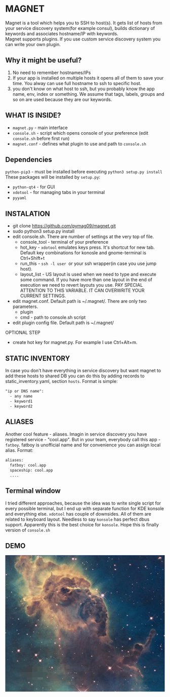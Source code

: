 # MAGNET

Magnet is a tool which helps you to SSH to host(s). It gets list of hosts from your service discovery system(for example consul), builds dictionary of keywords and associates hostname/IP with keywords.  
Magnet supports plugins. If you use custom service discovery system you can write your own plugin.  

## Why it might be useful?  
1. No need to remember hostnames/IPs  
2. If your app is installed on multiple hosts it opens all of them to save your time. You alway can use full hostname to ssh to specific host.  
3. you don't know on what host to ssh, but you probably know the app name, env, index or something. We assume that tags, labels, groups and so on are used because they are our keywords.

## WHAT IS INSIDE?
* `magnet.py` - main interface
* `console.sh` - script which opens console of your preference (edit `console.sh` before first run)
* `magnet.conf` - defines what plugin to use and path to `console.sh`

## Dependencies  
`python-pip3` - must be installed before executing `python3 setup.py install`  
These packages will be installed by `setup.py`:
* `python-qt4` - for GUI  
* `xdotool` - for managing tabs in your terminal  
* `pyyaml`  

## INSTALATION
* git clone https://github.com/pymag09/magnet.git
* sudo python3 setup.py install
* edit console.sh. There are number of settings at the very top of file.
    * console_tool - terminal of your preference
    * hot_key - `xdotool` emulates keys press. It's shortcut for new tab. Default key combinations for konosle and gnome-terminal is Ctrl+Shift+t
    * run_this - `ssh -l user `or your ssh wrapper(in case you use jump host).
    * layout_list - US layout is used when we need to type and execute some command. If you have more than one layout in the end of execution we need to revert layouts you use. PAY SPECIAL ATTENTION TO THIS VARIABLE. IT CAN OVERWRITE YOUR CURRENT SETTINGS.
* edit magnet.conf. Default path is ~/.magnet/. There are only two parameters.
    * plugin
    * cmd - path to console.sh script
* edit plugin config file. Default path is ~/.magnet/

OPTIONAL STEP
* create hot key for magnet.py. For example I use Ctrl+Alt+m.

## STATIC INVENTORY
In case you don't have everything in service discovery but want magnet to add these hosts to shared DB you can do this by adding records to static_inventory.yaml, section `hosts`. Format is simple:
```
"ip or DNS name":
  - any name
  - keyword1
  - keyword2
```

## ALIASES
Another cool feature - aliases. Imagin in service discovery you have registered service - "cool.app". But in your team, everybody call this app - `fatboy`. fatboy is unofficial name and for convenience you can assign local alias.
Format:
```
aliases:
  fatboy: cool.app
  spaceship: cool.app
  ....
```
## Terminal window
I tried different approaches, because the idea was to write single script for every possible terminal, but I end up with separate function for KDE konsole and everything else. `xdotool` has couple of downsides. All of them are related to keyboard layout. Needless to say `konsole` has perfect dbus support. Apparently this is the best choice for `konsole`. Hope this is finally version of `console.sh`

## DEMO  
![demo](images/magnet-demo.gif)

